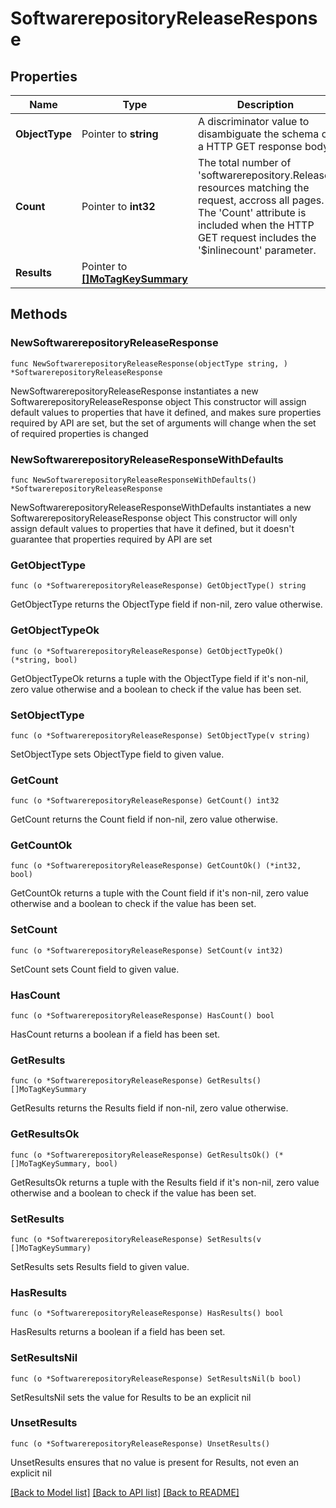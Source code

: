# SoftwarerepositoryReleaseResponse

## Properties

Name | Type | Description | Notes
------------ | ------------- | ------------- | -------------
**ObjectType** | Pointer to **string** | A discriminator value to disambiguate the schema of a HTTP GET response body. | 
**Count** | Pointer to **int32** | The total number of &#39;softwarerepository.Release&#39; resources matching the request, accross all pages. The &#39;Count&#39; attribute is included when the HTTP GET request includes the &#39;$inlinecount&#39; parameter. | [optional] 
**Results** | Pointer to [**[]MoTagKeySummary**](MoTagKeySummary.md) |  | [optional] 

## Methods

### NewSoftwarerepositoryReleaseResponse

`func NewSoftwarerepositoryReleaseResponse(objectType string, ) *SoftwarerepositoryReleaseResponse`

NewSoftwarerepositoryReleaseResponse instantiates a new SoftwarerepositoryReleaseResponse object
This constructor will assign default values to properties that have it defined,
and makes sure properties required by API are set, but the set of arguments
will change when the set of required properties is changed

### NewSoftwarerepositoryReleaseResponseWithDefaults

`func NewSoftwarerepositoryReleaseResponseWithDefaults() *SoftwarerepositoryReleaseResponse`

NewSoftwarerepositoryReleaseResponseWithDefaults instantiates a new SoftwarerepositoryReleaseResponse object
This constructor will only assign default values to properties that have it defined,
but it doesn't guarantee that properties required by API are set

### GetObjectType

`func (o *SoftwarerepositoryReleaseResponse) GetObjectType() string`

GetObjectType returns the ObjectType field if non-nil, zero value otherwise.

### GetObjectTypeOk

`func (o *SoftwarerepositoryReleaseResponse) GetObjectTypeOk() (*string, bool)`

GetObjectTypeOk returns a tuple with the ObjectType field if it's non-nil, zero value otherwise
and a boolean to check if the value has been set.

### SetObjectType

`func (o *SoftwarerepositoryReleaseResponse) SetObjectType(v string)`

SetObjectType sets ObjectType field to given value.


### GetCount

`func (o *SoftwarerepositoryReleaseResponse) GetCount() int32`

GetCount returns the Count field if non-nil, zero value otherwise.

### GetCountOk

`func (o *SoftwarerepositoryReleaseResponse) GetCountOk() (*int32, bool)`

GetCountOk returns a tuple with the Count field if it's non-nil, zero value otherwise
and a boolean to check if the value has been set.

### SetCount

`func (o *SoftwarerepositoryReleaseResponse) SetCount(v int32)`

SetCount sets Count field to given value.

### HasCount

`func (o *SoftwarerepositoryReleaseResponse) HasCount() bool`

HasCount returns a boolean if a field has been set.

### GetResults

`func (o *SoftwarerepositoryReleaseResponse) GetResults() []MoTagKeySummary`

GetResults returns the Results field if non-nil, zero value otherwise.

### GetResultsOk

`func (o *SoftwarerepositoryReleaseResponse) GetResultsOk() (*[]MoTagKeySummary, bool)`

GetResultsOk returns a tuple with the Results field if it's non-nil, zero value otherwise
and a boolean to check if the value has been set.

### SetResults

`func (o *SoftwarerepositoryReleaseResponse) SetResults(v []MoTagKeySummary)`

SetResults sets Results field to given value.

### HasResults

`func (o *SoftwarerepositoryReleaseResponse) HasResults() bool`

HasResults returns a boolean if a field has been set.

### SetResultsNil

`func (o *SoftwarerepositoryReleaseResponse) SetResultsNil(b bool)`

 SetResultsNil sets the value for Results to be an explicit nil

### UnsetResults
`func (o *SoftwarerepositoryReleaseResponse) UnsetResults()`

UnsetResults ensures that no value is present for Results, not even an explicit nil

[[Back to Model list]](../README.md#documentation-for-models) [[Back to API list]](../README.md#documentation-for-api-endpoints) [[Back to README]](../README.md)


